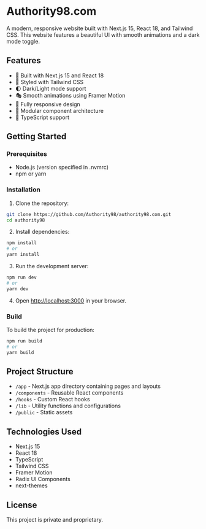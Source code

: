 # Authority98.com

A modern, responsive website built with Next.js 15, React 18, and Tailwind CSS. This website features a beautiful UI with smooth animations and a dark mode toggle.

## Features

- 🚀 Built with Next.js 15 and React 18
- 🎨 Styled with Tailwind CSS
- 🌓 Dark/Light mode support
- 🎭 Smooth animations using Framer Motion
- 📱 Fully responsive design
- 🧩 Modular component architecture
- 🎯 TypeScript support

## Getting Started

### Prerequisites

- Node.js (version specified in .nvmrc)
- npm or yarn

### Installation

1. Clone the repository:
```bash
git clone https://github.com/Authority98/authority98.com.git
cd authority98
```

2. Install dependencies:
```bash
npm install
# or
yarn install
```

3. Run the development server:
```bash
npm run dev
# or
yarn dev
```

4. Open [http://localhost:3000](http://localhost:3000) in your browser.

### Build

To build the project for production:

```bash
npm run build
# or
yarn build
```

## Project Structure

- `/app` - Next.js app directory containing pages and layouts
- `/components` - Reusable React components
- `/hooks` - Custom React hooks
- `/lib` - Utility functions and configurations
- `/public` - Static assets

## Technologies Used

- Next.js 15
- React 18
- TypeScript
- Tailwind CSS
- Framer Motion
- Radix UI Components
- next-themes

## License

This project is private and proprietary. 